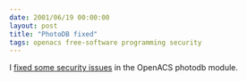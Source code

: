 ```yaml
---
date: 2001/06/19 00:00:00
layout: post
title: "PhotoDB fixed"
tags: openacs free-software programming security
---
```


I [fixed some security issues](http://kurup.org/acs/photodb.html) in the OpenACS photodb module.

